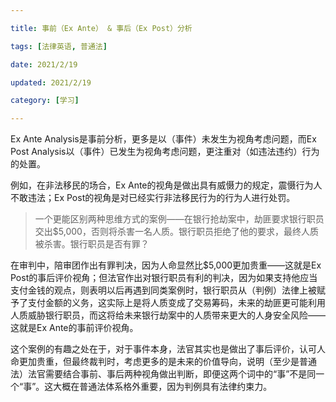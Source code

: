 ```yaml
---

title: 事前（Ex Ante） & 事后（Ex Post）分析

tags: [法律英语, 普通法]

date: 2021/2/19

updated: 2021/2/19

category: [学习]

---
```


Ex Ante Analysis是事前分析，更多是以（事件）未发生为视角考虑问题，而Ex Post Analysis以（事件）已发生为视角考虑问题，更注重对（如违法违约）行为的处置。

<!--more-->

例如，在非法移民的场合，Ex Ante的视角是做出具有威慑力的规定，震慑行为人不敢违法；Ex Post的视角是对已经实行非法移民行为的行为人进行处罚。

> 一个更能区别两种思维方式的案例——在银行抢劫案中，劫匪要求银行职员交出$5,000，否则将杀害一名人质。银行职员拒绝了他的要求，最终人质被杀害。银行职员是否有罪？

在审判中，陪审团作出有罪判决，因为人命显然比$5,000更加贵重——这就是Ex Post的事后评价视角；但法官作出对银行职员有利的判决，因为如果支持他应当支付金钱的观点，则表明以后再遇到同类案例时，银行职员从（判例）法律上被赋予了支付金额的义务，这实际上是将人质变成了交易筹码，未来的劫匪更可能利用人质威胁银行职员，而这将给未来银行劫案中的人质带来更大的人身安全风险——这就是Ex Ante的事前评价视角。

这个案例的有趣之处在于，对于事件本身，法官其实也是做出了事后评价，认可人命更加贵重，但最终裁判时，考虑更多的是未来的价值导向，说明（至少是普通法）法官需要结合事前、事后两种视角做出判断，即便这两个词中的“事”不是同一个“事”。这大概在普通法体系格外重要，因为判例具有法律约束力。